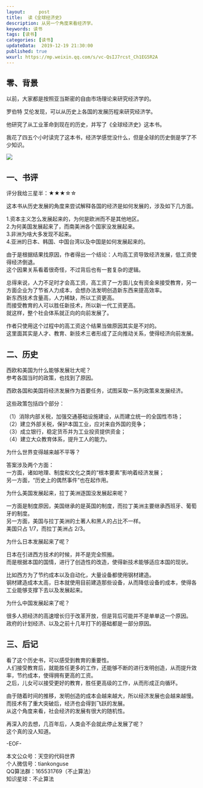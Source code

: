 ```yaml
---   
layout:     post  
title:  读《全球经济史》
description: 从另一个角度来看经济学。    
keywords: 读书  
tags: [读书]    
categories: [读书]  
updateData:  2019-12-19 21:30:00  
published: true  
wxurl: https://mp.weixin.qq.com/s/vc-QsIJ7rcst_Ch1EG5R2A  
---  
```



## 零、背景  


以前，大家都是按照亚当斯密的自由市场理论来研究经济学的。  


罗伯特 艾伦发现，可以从历史上各国的发展历程来研究经济学。  


他研究了从工业革命到现在的历史，并写了《全球经济史》这本书。  


我花了四五个小时读完了这本书，经济学感觉没什么，但是全球的历史倒是学了不少知识。  


![](http://res.tiankonguse.com/images/2019/12/20/001.png)  


## 一、书评  


评分我给三星半：★★★☆☆  


这本书从历史发展的角度来尝试解释各国的经济是如何发展的，涉及如下几方面。  


1.资本主义怎么发展起来的，为何是欧洲而不是其他地区。  
2.为何美国发展起来了，而南美洲各个国家没发展起来。  
3.非洲为啥大多发现不起来。  
4.亚洲的日本、韩国、中国台湾以及中国是如何发展起来的。  


由于是根据结果找原因，作者得出一个结论：人均高工资导致经济发展，低工资使得经济倒退。  
这个因果关系看着很奇怪，不过背后也有一套复杂的逻辑。  


总得来说，人力不足时才会高工资，高工资了一方面儿女有资金来接受教育，另一方面企业为了节省人力成本，会想办法发明创造新东西来提高效率。  
新东西技术含量高，人力稀缺，所以工资更高。  
而接受教育的人可以胜任新技术，所以新一代工资更高。  
就这样，整个社会体系就正向的向前发展了。  


作者只使用这个过程中的高工资这个结果当做原因其实是不对的。  
这里面其实是人才、教育、新技术三者形成了正向推动关系，使得经济向前发展。  


## 二、历史  


西欧和美国为什么能够发展壮大呢？  
参考各国当时的政策，也找到了原因。  


西欧各国和美国将经济发展作为首要任务，试图采取一系列政策来发展经济。  


这些政策包括四个部分：  


（1）消除内部关税，加强交通基础设施建设，从而建立统一的全国性市场；  
（2）建立外部关税，保护本国工业，应对来自外国的竞争；  
（3）成立银行，稳定货币并为工业投资提供资金；  
（4）建立大众教育体系，提升工人的能力。  


为什么世界变得越来越不平等？  


答案涉及两个方面：  
一方面，诸如地理、制度和文化之类的“根本要素”影响着经济发展；  
另一方面，“历史上的偶然事件”也在起作用。  



为什么美国发展起来，拉丁美洲逐国没发展起来呢？ 


一方面是制度原因，美国继承的是英国的制度，而拉丁美洲主要继承西班牙、葡萄牙的制度。  
另一方面，美国与拉丁美洲的土著人和黑人的占比不一样。  
美国只占 1/7，而拉丁美洲占 2/3。  


为什么日本发展起来了呢？  


日本在引进西方技术的时候，并不是完全照搬。  
而是根据本国的国情，进行了创造性的改造，使得新技术能够适应本国的现状。  


比如西方为了节约成本以及自动化，大量设备都使用钢材建造。  
钢材建造成本太高，日本就使用目前建造那些设备，从而降低设备的成本，使得各工业能够支撑下去以及发展起来。  


为什么中国发展起来了呢？  


很多人把经济的高速增长归于改革开放，但是背后可能并不是单单这一个原因。  
政府的计划经济、以及之前十几年打下的基础都是一部分原因。  



## 三、后记  


看了这个历史书，可以感受到教育的重要性。  
人们接受教育后，就能胜任更多的工作，还能够不断的进行发明创造，从而提升效率，节约成本，使得拥有更高的工资。  
之后，儿女可以接受更好的教育，胜任更高级的工作，从而形成正向循环。  


由于随着时间的推移，发明创造的成本会越来越大，所以经济发展也会越来越慢。  
而技术有了重大突破后，经济也会得到飞跃的发展。  
从这个角度来看，社会经济的发展有很大的随机性。  


再深入的去想，几百年后，人类会不会就此停止发展了呢？  
这个真的没人知道。  




-EOF-  


本文公众号：天空的代码世界  
个人微信号：tiankonguse  
QQ算法群：165531769（不止算法）  
知识星球：不止算法  

